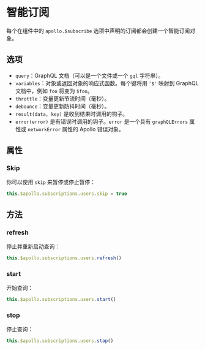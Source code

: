 # 智能订阅

每个在组件中的 `apollo.$subscribe` 选项中声明的订阅都会创建一个智能订阅对象。

## 选项

- `query`：GraphQL 文档（可以是一个文件或一个 `gql` 字符串）。
- `variables`：对象或返回对象的响应式函数。每个键将用 `'$'` 映射到 GraphQL 文档中，例如 `foo` 将变为 `$foo`。
- `throttle`：变量更新节流时间（毫秒）。
- `debounce`：变量更新防抖时间（毫秒）。
- `result(data, key)` 是收到结果时调用的钩子。
- `error(error)` 是有错误时调用的钩子。`error` 是一个具有 `graphQLErrors` 属性或 `networkError` 属性的 Apollo 错误对象。

## 属性

### Skip

你可以使用 `skip` 来暂停或停止暂停：

```js
this.$apollo.subscriptions.users.skip = true
```

## 方法

### refresh

停止并重新启动查询：

```js
this.$apollo.subscriptions.users.refresh()
```

### start

开始查询：

```js
this.$apollo.subscriptions.users.start()
```

### stop

停止查询：

```js
this.$apollo.subscriptions.users.stop()
```
